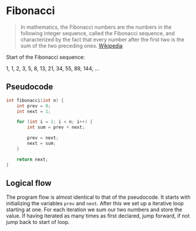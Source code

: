 Fibonacci
=========

> In mathematics, the Fibonacci numbers are the numbers in the
> following integer sequence, called the Fibonacci sequence, and
> characterized by the fact that every number after the first two is
> the sum of the two preceding ones.
> [Wikipedia](https://en.wikipedia.org/wiki/Fibonacci_number)

Start of the Fibonacci sequence:

1, 1, 2, 3, 5, 8, 13, 21, 34, 55, 89, 144, ...

## Pseudocode
```c
int fibonacci(int n) {
    int prev = 0;
    int next = 1;

    for (int i = 1; i < n; i++) {
        int sum = prev + next;

        prev = next;
        next = sum;
    }

    return next;
}
```

## Logical flow
The program flow is almost identical to that of the pseudocode. It
starts with initializing the variables `prev` and `next`. After this
we set up a iterative loop starting at one. For each iteration we sum
our two numbers and store the value. If having iterated as many times
as first declared, jump forward, if not jump back to start of loop.
